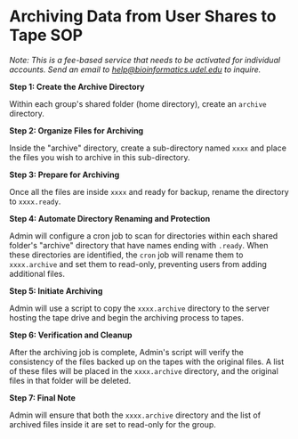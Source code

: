# Archiving Data from User Shares to Tape SOP

*Note: This is a fee-based service that needs to be activated for individual accounts.  Send an email to help@bioinformatics.udel.edu to inquire.*
 
**Step 1: Create the Archive Directory**

Within each group's shared folder (home directory), create an `archive` directory.

**Step 2: Organize Files for Archiving**

Inside the "archive" directory, create a sub-directory named `xxxx` and place the files you wish to archive in this sub-directory.

**Step 3: Prepare for Archiving**

Once all the files are inside `xxxx` and ready for backup, rename the directory to `xxxx.ready`.

**Step 4: Automate Directory Renaming and Protection**

Admin will configure a cron job to scan for directories within each shared folder's "archive" directory that have names ending with `.ready`. When these directories are identified, the `cron` job will rename them to `xxxx.archive` and set them to read-only, preventing users from adding additional files.

**Step 5: Initiate Archiving**

Admin will use a script to copy the `xxxx.archive` directory to the server hosting the tape drive and begin the archiving process to tapes.

**Step 6: Verification and Cleanup**

After the archiving job is complete, Admin's script will verify the consistency of the files backed up on the tapes with the original files. A list of these files will be placed in the `xxxx.archive` directory, and the original files in that folder will be deleted.

**Step 7: Final Note**

Admin will ensure that both the `xxxx.archive` directory and the list of archived files inside it are set to read-only for the group.


